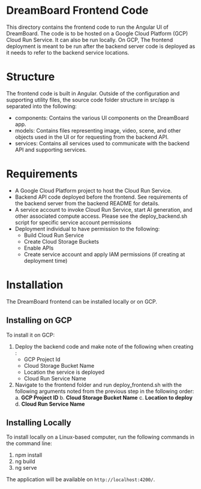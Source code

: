 # DreamBoard Frontend Code

This directory contains the frontend code to run the Angular UI of DreamBoard.  The code is to be hosted on a Google Cloud Platform (GCP) Cloud Run Service.  It can also be run locally.  On GCP, The frontend deployment is meant to be run after the backend server code is deployed as it needs to refer to the backend service locations.

# Structure

The frontend code is built in Angular.  Outside of the configuration and supporting utility files, the source code folder structure in src/app is separated into the following:
- components: Contains the various UI components on the DreamBoard app.
- models: Contains files representing image, video, scene, and other objects used in the UI or for requesting from the backend API.
- services: Contains all services used to communicate with the backend API and supporting services.

# Requirements

- A Google Cloud Platform project to host the Cloud Run Service.
- Backend API code deployed before the frontend.  See requirements of the backend server from the backend README for details.
- A service account to invoke Cloud Run Service, start AI generation, and other associated compute access.  Please see the deploy_backend.sh script for specific service account permissions
- Deployment individual to have permission to the following:
  - Build Cloud Run Service
  - Create Cloud Storage Buckets
  - Enable APIs
  - Create service account and apply IAM permissions (if creating at deployment time)

# Installation

The DreamBoard frontend can be installed locally or on GCP.

## Installing on GCP
To install it on GCP:

1. Deploy the backend code and make note of the following when creating :
    - GCP Project Id
    - Cloud Storage Bucket Name
    - Location the service is deployed
    - Cloud Run Service Name
2. Navigate to the frontend folder and run deploy_frontend.sh with the following arguments noted from the previous step in the following order:
    a. **GCP Project ID**
    b. **Cloud Storage Bucket Name**
    c. **Location to deploy**
    d. **Cloud Run Service Name**

## Installing Locally

To install locally on a Linux-based computer, run the following commands in the command line:
1. npm install
2. ng build
3. ng serve

The application will be available on `http://localhost:4200/`.
